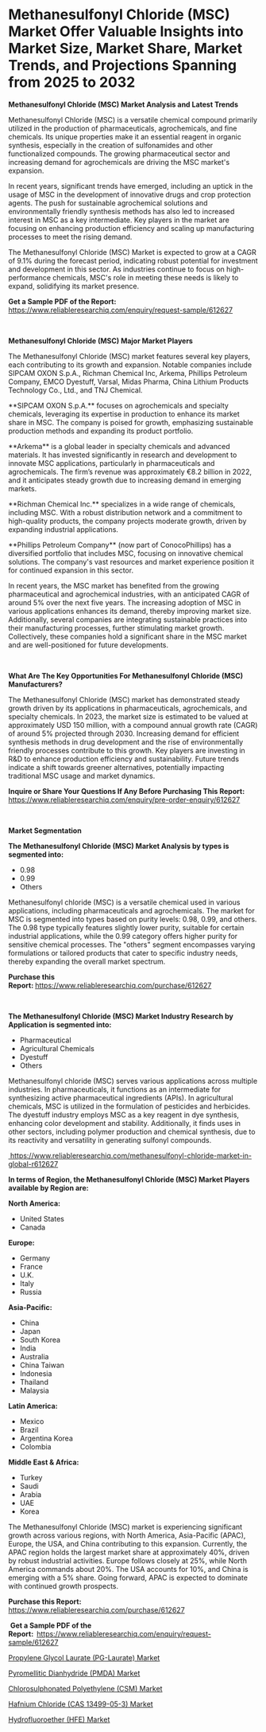 <p><h1>Methanesulfonyl Chloride (MSC) Market Offer Valuable Insights into Market Size, Market Share, Market Trends, and Projections Spanning from 2025 to 2032</h1></p><p><strong>Methanesulfonyl Chloride (MSC) Market Analysis and Latest Trends</strong></p>
<p><p>Methanesulfonyl Chloride (MSC) is a versatile chemical compound primarily utilized in the production of pharmaceuticals, agrochemicals, and fine chemicals. Its unique properties make it an essential reagent in organic synthesis, especially in the creation of sulfonamides and other functionalized compounds. The growing pharmaceutical sector and increasing demand for agrochemicals are driving the MSC market's expansion.</p><p>In recent years, significant trends have emerged, including an uptick in the usage of MSC in the development of innovative drugs and crop protection agents. The push for sustainable agrochemical solutions and environmentally friendly synthesis methods has also led to increased interest in MSC as a key intermediate. Key players in the market are focusing on enhancing production efficiency and scaling up manufacturing processes to meet the rising demand.</p><p>The Methanesulfonyl Chloride (MSC) Market is expected to grow at a CAGR of 9.1% during the forecast period, indicating robust potential for investment and development in this sector. As industries continue to focus on high-performance chemicals, MSC's role in meeting these needs is likely to expand, solidifying its market presence.</p></p>
<p><strong>Get a Sample PDF of the Report:&nbsp;</strong> <a href="https://www.reliableresearchiq.com/enquiry/request-sample/612627?utm_campaign=1102&utm_medium=2&utm_source=Github&utm_content=ia&utm_term=04042025&utm_id=methanesulfonyl-chloride-msc">https://www.reliableresearchiq.com/enquiry/request-sample/612627</a></p>
<p>&nbsp;</p>
<p><strong>Methanesulfonyl Chloride (MSC) Major Market Players</strong></p>
<p><p>The Methanesulfonyl Chloride (MSC) market features several key players, each contributing to its growth and expansion. Notable companies include SIPCAM OXON S.p.A., Richman Chemical Inc, Arkema, Phillips Petroleum Company, EMCO Dyestuff, Varsal, Midas Pharma, China Lithium Products Technology Co., Ltd., and TNJ Chemical.</p><p>**SIPCAM OXON S.p.A.** focuses on agrochemicals and specialty chemicals, leveraging its expertise in production to enhance its market share in MSC. The company is poised for growth, emphasizing sustainable production methods and expanding its product portfolio.</p><p>**Arkema** is a global leader in specialty chemicals and advanced materials. It has invested significantly in research and development to innovate MSC applications, particularly in pharmaceuticals and agrochemicals. The firm’s revenue was approximately €8.2 billion in 2022, and it anticipates steady growth due to increasing demand in emerging markets.</p><p>**Richman Chemical Inc.** specializes in a wide range of chemicals, including MSC. With a robust distribution network and a commitment to high-quality products, the company projects moderate growth, driven by expanding industrial applications.</p><p>**Phillips Petroleum Company** (now part of ConocoPhillips) has a diversified portfolio that includes MSC, focusing on innovative chemical solutions. The company's vast resources and market experience position it for continued expansion in this sector.</p><p>In recent years, the MSC market has benefited from the growing pharmaceutical and agrochemical industries, with an anticipated CAGR of around 5% over the next five years. The increasing adoption of MSC in various applications enhances its demand, thereby improving market size. Additionally, several companies are integrating sustainable practices into their manufacturing processes, further stimulating market growth. Collectively, these companies hold a significant share in the MSC market and are well-positioned for future developments.</p></p>
<p>&nbsp;</p>
<p><strong>What Are The Key Opportunities For Methanesulfonyl Chloride (MSC) Manufacturers?</strong></p>
<p><p>The Methanesulfonyl Chloride (MSC) market has demonstrated steady growth driven by its applications in pharmaceuticals, agrochemicals, and specialty chemicals. In 2023, the market size is estimated to be valued at approximately USD 150 million, with a compound annual growth rate (CAGR) of around 5% projected through 2030. Increasing demand for efficient synthesis methods in drug development and the rise of environmentally friendly processes contribute to this growth. Key players are investing in R&D to enhance production efficiency and sustainability. Future trends indicate a shift towards greener alternatives, potentially impacting traditional MSC usage and market dynamics.</p></p>
<p><strong>Inquire or Share Your Questions If Any Before Purchasing This Report:</strong> <a href="https://www.reliableresearchiq.com/enquiry/pre-order-enquiry/612627?utm_campaign=1102&utm_medium=2&utm_source=Github&utm_content=ia&utm_term=04042025&utm_id=methanesulfonyl-chloride-msc">https://www.reliableresearchiq.com/enquiry/pre-order-enquiry/612627</a></p>
<p>&nbsp;</p>
<p><strong>Market Segmentation</strong></p>
<p><strong>The Methanesulfonyl Chloride (MSC) Market Analysis by types is segmented into:</strong></p>
<p><ul><li>0.98</li><li>0.99</li><li>Others</li></ul></p>
<p><p>Methanesulfonyl chloride (MSC) is a versatile chemical used in various applications, including pharmaceuticals and agrochemicals. The market for MSC is segmented into types based on purity levels: 0.98, 0.99, and others. The 0.98 type typically features slightly lower purity, suitable for certain industrial applications, while the 0.99 category offers higher purity for sensitive chemical processes. The "others" segment encompasses varying formulations or tailored products that cater to specific industry needs, thereby expanding the overall market spectrum.</p></p>
<p><strong>Purchase this Report:&nbsp;</strong><a href="https://www.reliableresearchiq.com/purchase/612627?utm_campaign=1102&utm_medium=2&utm_source=Github&utm_content=ia&utm_term=04042025&utm_id=methanesulfonyl-chloride-msc">https://www.reliableresearchiq.com/purchase/612627</a></p>
<p>&nbsp;</p>
<p><strong>The Methanesulfonyl Chloride (MSC) Market Industry Research by Application is segmented into:</strong></p>
<p><ul><li>Pharmaceutical</li><li>Agricultural Chemicals</li><li>Dyestuff</li><li>Others</li></ul></p>
<p><p>Methanesulfonyl chloride (MSC) serves various applications across multiple industries. In pharmaceuticals, it functions as an intermediate for synthesizing active pharmaceutical ingredients (APIs). In agricultural chemicals, MSC is utilized in the formulation of pesticides and herbicides. The dyestuff industry employs MSC as a key reagent in dye synthesis, enhancing color development and stability. Additionally, it finds uses in other sectors, including polymer production and chemical synthesis, due to its reactivity and versatility in generating sulfonyl compounds.</p></p>
<p><a href="https://www.reliableresearchiq.com/methanesulfonyl-chloride-market-in-global-r612627?utm_campaign=1102&utm_medium=2&utm_source=Github&utm_content=ia&utm_term=04042025&utm_id=methanesulfonyl-chloride-msc">&nbsp;https://www.reliableresearchiq.com/methanesulfonyl-chloride-market-in-global-r612627</a></p>
<p><strong>In terms of Region, the Methanesulfonyl Chloride (MSC) Market Players available by Region are:</strong></p>
<p>
    <p> <strong> North America: </strong>
        <ul>
            <li>United States</li>
            <li>Canada</li>
        </ul>
        </p> 
    <p> <strong> Europe: </strong>
        <ul>
            <li>Germany</li>
            <li>France</li>
            <li>U.K.</li>
            <li>Italy</li>
            <li>Russia</li>
        </ul>
        </p> 
    <p> <strong> Asia-Pacific: </strong>
        <ul>
            <li>China</li>
            <li>Japan</li>
            <li>South Korea</li>
            <li>India</li>
            <li>Australia</li>
            <li>China Taiwan</li>
            <li>Indonesia</li>
            <li>Thailand</li>
            <li>Malaysia</li>
        </ul>
        </p> 
    <p> <strong> Latin America: </strong>
        <ul>
            <li>Mexico</li>
            <li>Brazil</li>
            <li>Argentina Korea</li>
            <li>Colombia</li>
        </ul>
        </p> 
    <p> <strong> Middle East & Africa: </strong>
        <ul>
            <li>Turkey</li>
            <li>Saudi</li>
            <li>Arabia</li>
            <li>UAE</li>
            <li>Korea</li>
        </ul>
    </p>
    </p>
<p><p>The Methanesulfonyl Chloride (MSC) market is experiencing significant growth across various regions, with North America, Asia-Pacific (APAC), Europe, the USA, and China contributing to this expansion. Currently, the APAC region holds the largest market share at approximately 40%, driven by robust industrial activities. Europe follows closely at 25%, while North America commands about 20%. The USA accounts for 10%, and China is emerging with a 5% share. Going forward, APAC is expected to dominate with continued growth prospects.</p></p>
<p><strong>Purchase this Report: </strong><a href="https://www.reliableresearchiq.com/purchase/612627?utm_campaign=1102&utm_medium=2&utm_source=Github&utm_content=ia&utm_term=04042025&utm_id=methanesulfonyl-chloride-msc">https://www.reliableresearchiq.com/purchase/612627</a></p>
<p>&nbsp;<strong>Get a Sample PDF of the Report:&nbsp;&nbsp;</strong><a href="https://www.reliableresearchiq.com/enquiry/request-sample/612627?utm_campaign=1102&utm_medium=2&utm_source=Github&utm_content=ia&utm_term=04042025&utm_id=methanesulfonyl-chloride-msc">https://www.reliableresearchiq.com/enquiry/request-sample/612627</a></p>
<p><strong></strong></p>
<p><p><a href="https://github.com/gauldvikerm6/Market-Research-Report-List-1/blob/main/propylene-glycol-laurate-pg-laurate-market.md?utm_campaign=1102&utm_medium=2&utm_source=Github&utm_content=ia&utm_term=04042025&utm_id=methanesulfonyl-chloride-msc">Propylene Glycol Laurate (PG-Laurate) Market</a></p><p><a href="https://github.com/ardgenoud/Market-Research-Report-List-1/blob/main/pyromellitic-dianhydride-pmda-market.md?utm_campaign=1102&utm_medium=2&utm_source=Github&utm_content=ia&utm_term=04042025&utm_id=methanesulfonyl-chloride-msc">Pyromellitic Dianhydride (PMDA) Market</a></p><p><a href="https://github.com/benasjuettk3/Market-Research-Report-List-1/blob/main/chlorosulphonated-polyethylene-csm-market.md?utm_campaign=1102&utm_medium=2&utm_source=Github&utm_content=ia&utm_term=04042025&utm_id=methanesulfonyl-chloride-msc">Chlorosulphonated Polyethylene (CSM) Market</a></p><p><a href="https://github.com/akitamegge65/Market-Research-Report-List-1/blob/main/hafnium-chloride-cas-13499-05-3-market.md?utm_campaign=1102&utm_medium=2&utm_source=Github&utm_content=ia&utm_term=04042025&utm_id=methanesulfonyl-chloride-msc">Hafnium Chloride (CAS 13499-05-3) Market</a></p><p><a href="https://github.com/gummaarmel83/Market-Research-Report-List-1/blob/main/hydrofluoroether-hfe-market.md?utm_campaign=1102&utm_medium=2&utm_source=Github&utm_content=ia&utm_term=04042025&utm_id=methanesulfonyl-chloride-msc">Hydrofluoroether (HFE) Market</a></p></p>